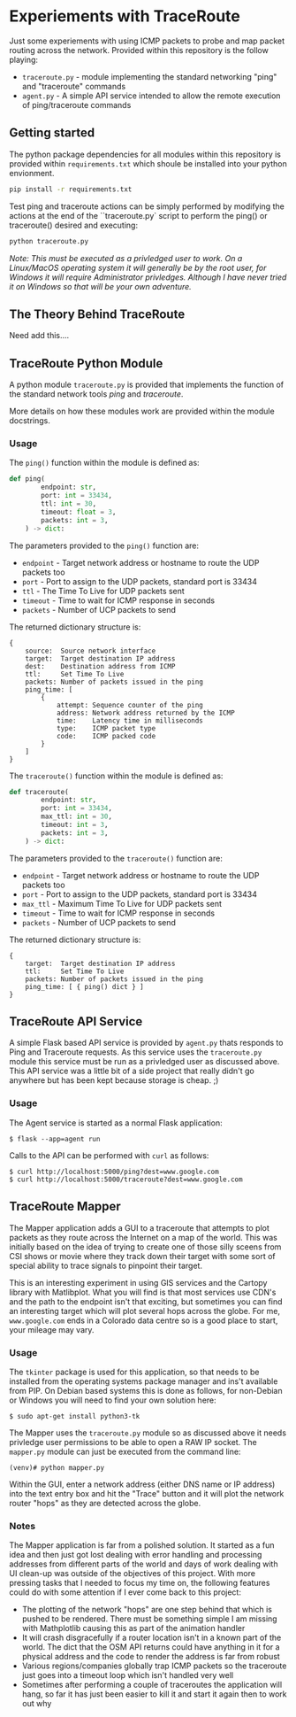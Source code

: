 # Experiements with TraceRoute

Just some experiements with using ICMP packets to probe and map packet routing across the network. Provided within this repository is the follow playing:

* `traceroute.py` - module implementing the standard networking "ping" and "traceroute" commands
* `agent.py` - A simple API service intended to allow the remote execution of ping/traceroute commands

## Getting started
The python package dependencies for all modules within this repository is provided within `requirements.txt` which shoule be installed into your python envionment.

```bash
pip install -r requirements.txt
```

Test ping and traceroute actions can be simply performed by modifying the actions at the end of the ``traceroute.py` script to perform the ping() or traceroute() desired and executing:

```bash
python traceroute.py
```

_Note: This must be executed as a privledged user to work. On a Linux/MacOS operating system it will generally be by the root user, for Windows it will require Administrator privledges. Although I have never tried it on Windows so that will be your own adventure._

## The Theory Behind TraceRoute
Need add this....

## TraceRoute Python Module

A python module `traceroute.py` is provided that implements the function of the standard network tools _ping_ and _traceroute_.

More details on how these modules work are provided within the module docstrings.

### Usage
The `ping()` function within the module is defined as:

```python
def ping(
        endpoint: str,
        port: int = 33434,
        ttl: int = 30,
        timeout: float = 3,
        packets: int = 3,       
    ) -> dict:
```

The parameters provided to the `ping()` function are:
* `endpoint` - Target network address or hostname to route the UDP packets too
* `port` - Port to assign to the UDP packets, standard port is 33434
* `ttl` - The Time To Live for UDP packets sent
* `timeout` - Time to wait for ICMP response in seconds
* `packets` - Number of UCP packets to send

The returned dictionary structure is:

```
{
    source:  Source network interface
    target:  Target destination IP address
    dest:    Destination address from ICMP
    ttl:     Set Time To Live
    packets: Number of packets issued in the ping
    ping_time: [
        {
            attempt: Sequence counter of the ping
            address: Network address returned by the ICMP
            time:    Latency time in milliseconds
            type:    ICMP packet type
            code:    ICMP packed code
        }
    ]
}
```

The `traceroute()` function within the module is defined as:

```python
def traceroute(
        endpoint: str,
        port: int = 33434,
        max_ttl: int = 30,
        timeout: int = 3,
        packets: int = 3,  
    ) -> dict:
```

The parameters provided to the `traceroute()` function are:
* `endpoint` - Target network address or hostname to route the UDP packets too
* `port` - Port to assign to the UDP packets, standard port is 33434
* `max_ttl` - Maximum Time To Live for UDP packets sent
* `timeout` - Time to wait for ICMP response in seconds
* `packets` - Number of UCP packets to send

The returned dictionary structure is:

```
{
    target:  Target destination IP address
    ttl:     Set Time To Live
    packets: Number of packets issued in the ping
    ping_time: [ { ping() dict } ]
}
```

## TraceRoute API Service

A simple Flask based API service is provided by `agent.py` thats responds to Ping and Traceroute requests. As this service uses the `traceroute.py` module this service must be run as a privledged user as discussed above. This API service was a little bit of a side project that really didn't go anywhere but has been kept because storage is cheap. ;)

### Usage

The Agent service is started as a normal Flask application:

```
$ flask --app=agent run
```

Calls to the API can be performed with `curl` as follows:

```
$ curl http://localhost:5000/ping?dest=www.google.com
$ curl http://localhost:5000/traceroute?dest=www.google.com
```

## TraceRoute Mapper

The Mapper application adds a GUI to a traceroute that attempts to plot packets as they route across the Internet on a map of the world. This was initially based on the idea of trying to create one of those silly sceens from CSI shows or movie where they track down their target with some sort of special ability to trace signals to pinpoint their target.

This is an interesting experiment in using GIS services and the Cartopy library with Matlibplot. What you will find is that most services use CDN's and the path to the endpoint isn't that exciting, but sometimes you can find an interesting target which will plot several hops across the globe. For me, `www.google.com` ends in a Colorado data centre so is a good place to start, your mileage may vary.

### Usage

The `tkinter` package is used for this application, so that needs to be installed from the operating systems package manager and ins't available from PIP. On Debian based systems this is done as follows, for non-Debian or Windows you will need to find your own solution here:

```
$ sudo apt-get install python3-tk
```

The Mapper uses the `traceroute.py` module so as discussed above it needs privledge user permissions to be able to open a RAW IP socket. The `mapper.py` module can just be executed from the command line:

```
(venv)# python mapper.py
```

Within the GUI, enter a network address (either DNS name or IP address) into the text entry box and hit the "Trace" button and it will plot the network router "hops" as they are detected across the globe.

### Notes

The Mapper application is far from a polished solution. It started as a fun idea and then just got lost dealing with error handling and processing addresses from different parts of the world and days of work dealing with UI clean-up was outside of the objectives of this project. With more pressing tasks that I needed to focus my time on, the following features could do with some attention if I ever come back to this project:

* The plotting of the network "hops" are one step behind that which is pushed to be rendered. There must be something simple I am missing with Mathplotlib causing this as part of the animation handler
* It will crash disgracefully if a router location isn't in a known part of the world. The dict that the OSM API returns could have anything in it for a physical address and the code to render the address is far from robust
* Various regions/companies globally trap ICMP packets so the traceroute just goes into a timeout loop which isn't handled very well
* Sometimes after performing a couple of traceroutes the application will hang, so far it has just been easier to kill it and start it again then to work out why